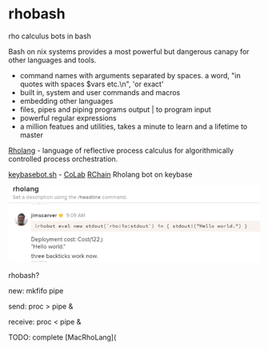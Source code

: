# rhobash
rho calculus bots in bash

Bash on nix systems provides a most powerful but dangerous canapy for other languages and tools.
- command names with arguments separated by spaces. a word, "in quotes with spaces $vars etc.\n", 'or exact'
- built in, system and user commands and macros
- embedding other languages
- files, pipes and piping programs output | to program input
- powerful regular expressions
- a million featues and utilities, takes a minute to learn and a lifetime to master

[Rholang](http://rholang.org) - language of reflective process calculus for algorithmically controlled process orchestration.

[keybasebot.sh](keybasebot.sh) - [CoLab](https://docs.google.com/document/d/1YnXr8zx-0Wv8mSule1GXTvs1BVayEs0wKjovC-9EMOQ/edit) [RChain](https://RChain.coop) Rholang bot on keybase

![](hello.png)

rhobash?

new: mkfifo pipe

send: proc > pipe &

receive: proc < pipe &

TODO: complete [MacRhoLang](

